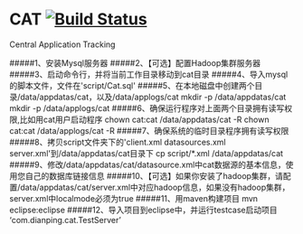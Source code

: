 CAT [![Build Status](https://travis-ci.org/dianping/cat.png?branch=biz)](https://travis-ci.org/dianping/cat)
===

Central Application Tracking

#####1、安装Mysql服务器
#####2、【可选】配置Hadoop集群服务器
#####3、启动命令行，并将当前工作目录移动到cat目录
#####4、导入mysql的脚本文件，文件在'script/Cat.sql'
#####5、在本地磁盘中创建两个目录/data/appdatas/cat，以及/data/applogs/cat
		mkdir -p /data/appdatas/cat 
		mkdir -p /data/applogs/cat 
#####6、确保运行程序对上面两个目录拥有读写权限,比如用cat用户启动程序
        chown cat:cat /data/appdatas/cat -R
        chown cat:cat /data/applogs/cat -R
#####7、确保系统的临时目录程序拥有读写权限
#####8、拷贝script文件夹下的'client.xml datasources.xml server.xml'到/data/appdatas/cat目录下
		cp script/*.xml /data/appdatas/cat 
#####9、修改/data/appdatas/cat/datasource.xml中cat数据源的基本信息，使用您自己的数据库链接信息
#####10、【可选】如果你安装了hadoop集群，请配置/data/appdatas/cat/server.xml中对应hadoop信息，如果没有hadoop集群，server.xml中localmode必须为true
#####11、用maven构建项目
        mvn eclipse:eclipse
#####12、导入项目到eclipse中，并运行testcase启动项目 ‘com.dianping.cat.TestServer’